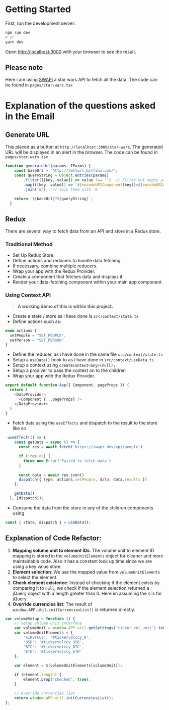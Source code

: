 # Getting Started

First, run the development server:

```bash
npm run dev
# or
yarn dev
```

Open [http://localhost:3000](http://localhost:3000) with your browser to see the result.

## Please note

Here i am using [SWAPI](https://swapi.dev/) a star wars API to fetch all the data. The code can be found in `pages/star-wars.tsx`

# Explanation of the questions asked in the Email

## Generate URL

This placed as a button at `http://localhost:3000/star-wars`.
The generated URL will be displayed in an alert in the browser. The code can be found in `pages/star-wars.tsx`

```javascript
function generateUrl(params: IParms) {
    const baseUrl = "http://testurl.bitfinx.com/";
    const queryString = Object.entries(params)
        .filter(([key, value]) => value !== '')  // Filter out empty parameters
        .map(([key, value]) => `${encodeURIComponent(key)}=${encodeURIComponent(value)}`)  // Encode key and value
        .join('&');  // Join them with '&'

    return `${baseUrl}?${queryString}`;
  }
```

## Redux

There are several way to fetch data from an API and store in a Redux store.

### Traditional Method

- Set Up Redux Store.
- Define actions and reducers to handle data fetching.
- If necessary, combine multiple reducers.
- Wrap your app with the Redux Provider.
- Create a component that fetches data and displays it.
- Render your data-fetching component within your main app component.

### Using Context API

> **A working demo of this is within this project.**

- Create a state / store as i have done is `src/context/state.ts`
- Define actions such as:

```typescript
enum actions {
  setPeople = "SET_PEOPLE",
  setPerson = "SET_PERSON"
}
```

- Define the reducer, as i have done in the same file `src/context/state.ts` 
- Setup a `useData()` hook to as i have done in `src/context/useData.ts`
- Setup a context using `createContext<any>(null);`
- Setup a prodiver to pass the context on to the children
- Wrap your app with the Redux Provider.
```javascript
export default function App({ Component, pageProps }) {
  return (
    <DataProvider>
      <Component {...pageProps} />
    </DataProvider>
  )
}
```
- Fetch dats using the `useEffects` and dispatch to the result to the store like so

```javascript
 useEffect(() => {
    const getData = async () => {
      const res = await fetch('https://swapi.dev/api/people')

      if (!res.ok) {
        throw new Error('Failed to fetch data')
      }
    
      const data = await res.json()
      dispatch({ type: actions.setPeople, data: data.results })
    };

    getData()
  }, [dispatch]);
```

- Consume the data from the store in any of the children components using
```javascript
const { state, dispatch } = useData();
```

## Explanation of Code Refactor:

1. **Mapping volume unit to element IDs**: The volume unit to element ID mapping is stored in the `volumeUnitElements` object for cleaner and more maintainable code. Also it has a constant look up time since we are using a key value store.
2. **Element selection**: We use the mapped value from `volumeUnitElements` to select the element.
3. **Check element existence**: Instead of checking if the element exists by comparing it to `null`, we check if the element selection returned a jQuery object with a length greater than 0. Here im assuming the `$` is for jQuery.
4. **Override currencies list**: The result of `window.APP.util.initCurrenciesList()` is returned directly.


```javascript
var volumeSetup = function () {
    // Setup volume unit interface
    var volumeUnit = window.APP.util.getSettings('ticker_vol_unit').toUpperCase();
    var volumeUnitElements = {
        'FIRSTCCY': '#tickervolccy_0',
        'USD': '#tickervolccy_USD',
        'BTC': '#tickervolccy_BTC',
        'ETH': '#tickervolccy_ETH'
    };
    
    var element = $(volumeUnitElements[volumeUnit]);

    if (element.length) {
        element.prop("checked", true);
    }

    // Override currencies list
    return window.APP.util.initCurrenciesList();
};
```